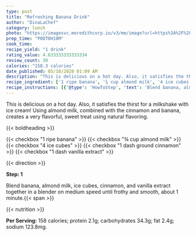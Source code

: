 ```yaml
---
type: post
title: "Refreshing Banana Drink"
author: "DinaLaChef"
category: lunch
photo: "https://imagesvc.meredithcorp.io/v3/mm/image?url=https%3A%2F%2Fimages.media-allrecipes.com%2Fuserphotos%2F2393000.jpg"
prep_time: "P0DT0H10M"
cook_time: 
recipe_yield: "1 drink"
rating_value: 4.633333333333334
review_count: 30
calories: "158.3 calories"
date_published: 05/10/2020 01:09 AM
description: "This is delicious on a hot day. Also, it satisfies the thirst for a milkshake with ice cream! Using almond milk, combined with the cinnamon and banana, creates a very flavorful, sweet treat using natural flavoring."
recipe_ingredient: ['1 ripe banana', '¾ cup almond milk', '4 ice cubes', '1 dash ground cinnamon', '1 dash vanilla extract']
recipe_instructions: [{'@type': 'HowToStep', 'text': 'Blend banana, almond milk, ice cubes, cinnamon, and vanilla extract together in a blender on medium speed until frothy and smooth, about 1 minute.\n'}]
---
```


This is delicious on a hot day. Also, it satisfies the thirst for a milkshake with ice cream! Using almond milk, combined with the cinnamon and banana, creates a very flavorful, sweet treat using natural flavoring. 

{{< boldheading >}}

{{< checkbox "1  ripe banana" >}}
{{< checkbox "¾ cup almond milk" >}}
{{< checkbox "4  ice cubes" >}}
{{< checkbox "1 dash ground cinnamon" >}}
{{< checkbox "1 dash vanilla extract" >}}


{{< direction >}}

**Step: 1**

Blend banana, almond milk, ice cubes, cinnamon, and vanilla extract together in a blender on medium speed until frothy and smooth, about 1 minute.{{< span >}}

{{< nutrition >}}

**Per Serving:** 158 calories; protein 2.1g; carbohydrates 34.3g; fat 2.4g; sodium 123.8mg.